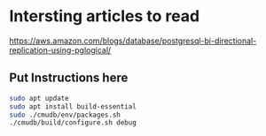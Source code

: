 # Intersting articles to read

https://aws.amazon.com/blogs/database/postgresql-bi-directional-replication-using-pglogical/

## Put Instructions here
```bash
sudo apt update
sudo apt install build-essential
sudo ./cmudb/env/packages.sh 
./cmudb/build/configure.sh debug
```